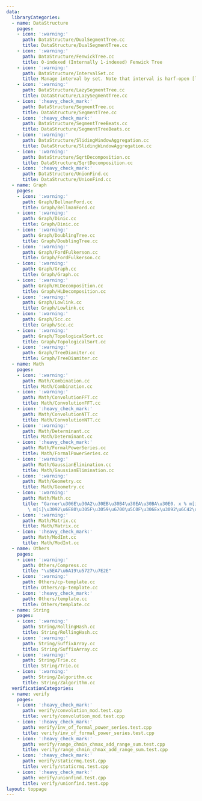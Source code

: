 ```yaml
---
data:
  libraryCategories:
  - name: DataStructure
    pages:
    - icon: ':warning:'
      path: DataStructure/DualSegmentTree.cc
      title: DataStructure/DualSegmentTree.cc
    - icon: ':warning:'
      path: DataStructure/FenwickTree.cc
      title: 0-indexed (Internally 1-indexed) Fenwick Tree
    - icon: ':warning:'
      path: DataStructure/IntervalSet.cc
      title: Manage interval by set. Note that interval is harf-open [l,r).
    - icon: ':warning:'
      path: DataStructure/LazySegmentTree.cc
      title: DataStructure/LazySegmentTree.cc
    - icon: ':heavy_check_mark:'
      path: DataStructure/SegmentTree.cc
      title: DataStructure/SegmentTree.cc
    - icon: ':heavy_check_mark:'
      path: DataStructure/SegmentTreeBeats.cc
      title: DataStructure/SegmentTreeBeats.cc
    - icon: ':warning:'
      path: DataStructure/SlidingWindowAggregation.cc
      title: DataStructure/SlidingWindowAggregation.cc
    - icon: ':warning:'
      path: DataStructure/SqrtDecomposition.cc
      title: DataStructure/SqrtDecomposition.cc
    - icon: ':heavy_check_mark:'
      path: DataStructure/UnionFind.cc
      title: DataStructure/UnionFind.cc
  - name: Graph
    pages:
    - icon: ':warning:'
      path: Graph/BellmanFord.cc
      title: Graph/BellmanFord.cc
    - icon: ':warning:'
      path: Graph/Dinic.cc
      title: Graph/Dinic.cc
    - icon: ':warning:'
      path: Graph/DoublingTree.cc
      title: Graph/DoublingTree.cc
    - icon: ':warning:'
      path: Graph/FordFulkerson.cc
      title: Graph/FordFulkerson.cc
    - icon: ':warning:'
      path: Graph/Graph.cc
      title: Graph/Graph.cc
    - icon: ':warning:'
      path: Graph/HLDecomposition.cc
      title: Graph/HLDecomposition.cc
    - icon: ':warning:'
      path: Graph/Lowlink.cc
      title: Graph/Lowlink.cc
    - icon: ':warning:'
      path: Graph/Scc.cc
      title: Graph/Scc.cc
    - icon: ':warning:'
      path: Graph/TopologicalSort.cc
      title: Graph/TopologicalSort.cc
    - icon: ':warning:'
      path: Graph/TreeDiamiter.cc
      title: Graph/TreeDiamiter.cc
  - name: Math
    pages:
    - icon: ':warning:'
      path: Math/Combination.cc
      title: Math/Combination.cc
    - icon: ':warning:'
      path: Math/ConvolutionFFT.cc
      title: Math/ConvolutionFFT.cc
    - icon: ':heavy_check_mark:'
      path: Math/ConvolutionNTT.cc
      title: Math/ConvolutionNTT.cc
    - icon: ':warning:'
      path: Math/Determinant.cc
      title: Math/Determinant.cc
    - icon: ':heavy_check_mark:'
      path: Math/FormalPowerSeries.cc
      title: Math/FormalPowerSeries.cc
    - icon: ':warning:'
      path: Math/GaussianElimination.cc
      title: Math/GaussianElimination.cc
    - icon: ':warning:'
      path: Math/Geometry.cc
      title: Math/Geometry.cc
    - icon: ':warning:'
      path: Math/Math.cc
      title: "Garner\u306E\u30A2\u30EB\u30B4\u30EA\u30BA\u30E0. x % m[i] == b[i] %\
        \ m[i]\u3092\u6E80\u305F\u3059\u6700\u5C0F\u306Ex\u3092\u6C42\u3081\u308B."
    - icon: ':warning:'
      path: Math/Matrix.cc
      title: Math/Matrix.cc
    - icon: ':heavy_check_mark:'
      path: Math/ModInt.cc
      title: Math/ModInt.cc
  - name: Others
    pages:
    - icon: ':warning:'
      path: Others/Compress.cc
      title: "\u5EA7\u6A19\u5727\u7E2E"
    - icon: ':warning:'
      path: Others/cp-template.cc
      title: Others/cp-template.cc
    - icon: ':heavy_check_mark:'
      path: Others/template.cc
      title: Others/template.cc
  - name: String
    pages:
    - icon: ':warning:'
      path: String/RollingHash.cc
      title: String/RollingHash.cc
    - icon: ':warning:'
      path: String/SuffixArray.cc
      title: String/SuffixArray.cc
    - icon: ':warning:'
      path: String/Trie.cc
      title: String/Trie.cc
    - icon: ':warning:'
      path: String/Zalgorithm.cc
      title: String/Zalgorithm.cc
  verificationCategories:
  - name: verify
    pages:
    - icon: ':heavy_check_mark:'
      path: verify/convolution_mod.test.cpp
      title: verify/convolution_mod.test.cpp
    - icon: ':heavy_check_mark:'
      path: verify/inv_of_formal_power_series.test.cpp
      title: verify/inv_of_formal_power_series.test.cpp
    - icon: ':heavy_check_mark:'
      path: verify/range_chmin_chmax_add_range_sum.test.cpp
      title: verify/range_chmin_chmax_add_range_sum.test.cpp
    - icon: ':heavy_check_mark:'
      path: verify/staticrmq.test.cpp
      title: verify/staticrmq.test.cpp
    - icon: ':heavy_check_mark:'
      path: verify/unionfind.test.cpp
      title: verify/unionfind.test.cpp
layout: toppage
---
```

